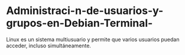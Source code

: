 # Administraci-n-de-usuarios-y-grupos-en-Debian-Terminal-
Linux es un sistema multiusuario y permite que varios usuarios puedan acceder, incluso simultáneamente.
